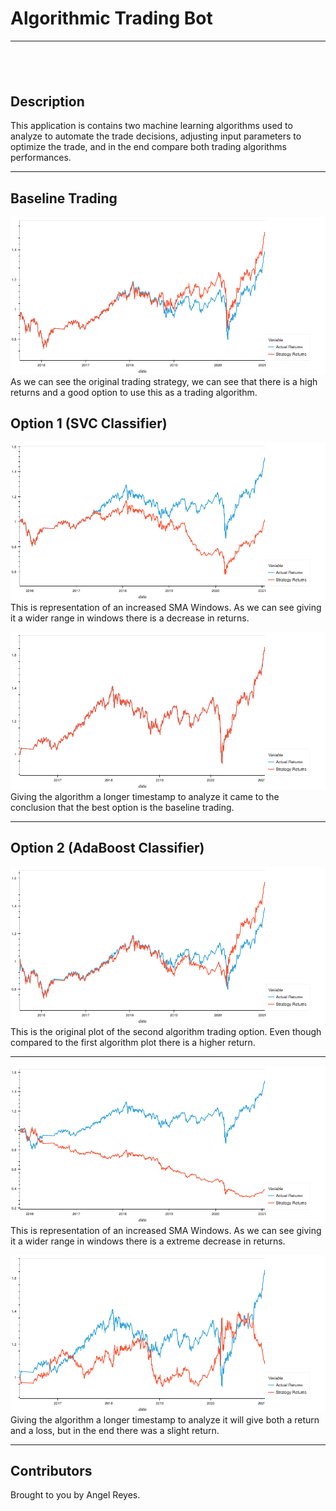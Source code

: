 # Algorithmic Trading Bot
---
![]()
--------------------------------
## Description
This application is contains two machine learning algorithms used to analyze to automate the trade decisions, adjusting input parameters to optimize the trade, and in the end compare both trading algorithms performances.

-------

## Baseline Trading
![Baseline Trading](Images/predicted_plot.png)
As we can see the original trading strategy, we can see that there is a high returns and a good option to use this as a trading algorithm.

## Option 1 (SVC Classifier)
![Longer SMA Windows](Images/increased_window1.png)
This is representation of an increased SMA Windows. As we can see giving it a wider range in windows there is a decrease in returns.

![Longer Offset Period](Images/longer_offset1.png)
Giving the algorithm a longer timestamp to analyze it came to the conclusion that the best option is the baseline trading.

---

## Option 2 (AdaBoost Classifier)
![Orignal](Images/adaboost_plot.png)
This is the original plot of the second algorithm trading option. Even though compared to the first algorithm plot there is a higher return.

---

![Longer SMA Windows](Images/increase_window2.png)
This is representation of an increased SMA Windows. As we can see giving it a wider range in windows there is a extreme decrease in returns.

![Longer Offset Period](Images/long_offset2.png)
Giving the algorithm a longer timestamp to analyze it will give both a return and a loss, but in the end there was a slight return.

--------------------------------

## Contributors

Brought to you by Angel Reyes.
